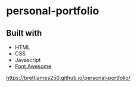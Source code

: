 # personal-portfolio

## Built with

* HTML
* CSS
* Javascript
* [Font Awesome](https://fontawesome.com/)

https://brettjames250.github.io/personal-portfolio/
